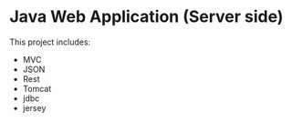 # Java Web Application (Server side)
This project includes:
- MVC
- JSON
- Rest
- Tomcat
- jdbc
- jersey
